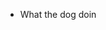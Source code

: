 - What the dog doin

<!---
Zeeoneoof/Zeeoneoof is a ✨ special ✨ repository because its `README.md` (this file) appears on your GitHub profile.
You can click the Preview link to take a look at your changes.
--->
